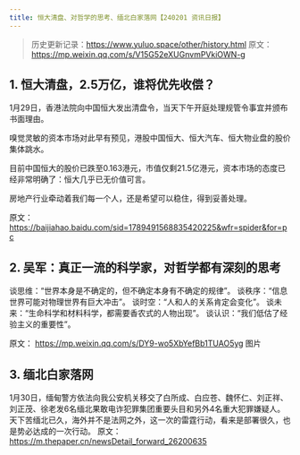 ```yaml
---
title: 恒大清盘、对哲学的思考、缅北白家落网【240201 资讯日报】
---
```

> 历史更新记录：https://www.yuluo.space/other/history.html
原文：https://mp.weixin.qq.com/s/V15G52eXUGnvmPVkiOWN-g

## 1. 恒大清盘，2.5万亿，谁将优先收偿？

1月29日，香港法院向中国恒大发出清盘令，当天下午开庭处理规管令事宜并颁布书面理由。

嗅觉灵敏的资本市场对此早有预见，港股中国恒大、恒大汽车、恒大物业盘的股价集体跳水。

目前中国恒大的股价已跌至0.163港元，市值仅剩21.5亿港元，资本市场的态度已经非常明确了：恒大几乎已无价值可言。

房地产行业牵动着我们每一个人，还是希望可以稳住，得到妥善处理。

原文：
https://baijiahao.baidu.com/sid=1789491568835420225&wfr=spider&for=pc

## 2. 吴军：真正一流的科学家，对哲学都有深刻的思考
谈思维：“世界本身是不确定的，但不确定本身有不确定的规律”。
谈秩序：“信息世界可能对物理世界有巨大冲击”。
谈时空：“人和人的关系肯定会变化”。
谈未来：“生命科学和材料科学，都需要香农式的人物出现”。
谈认识：“我们低估了经验主义的重要性”。

原文：
https://mp.weixin.qq.com/s/DY9-wo5XbYefBb1TUAO5yg
图片

## 3. 缅北白家落网
1月30日，缅甸警方依法向我公安机关移交了白所成、白应苍、魏怀仁、刘正祥、刘正茂、徐老发6名缅北果敢电诈犯罪集团重要头目和另外4名重大犯罪嫌疑人。
天下苦缅北已久，海外并不是法网之外，这一次的雷霆行动，看来是部署很久，也是势必达成的一次行动。
原文：
https://m.thepaper.cn/newsDetail_forward_26200635